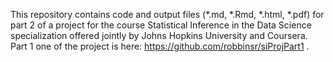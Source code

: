This repository contains code and output files (*.md, *.Rmd, *.html, *.pdf) for part 2 of a project for the course Statistical Inference in the Data Science specialization offered jointly by Johns Hopkins University and Coursera. Part 1 one of the project is here: https://github.com/robbinsr/siProjPart1 .
